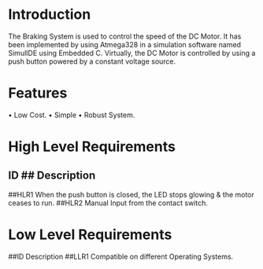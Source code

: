 # Introduction
The Braking System is used to control the speed of the DC Motor. It has been implemented by using Atmega328 in a simulation software named SimulIDE using Embedded C. Virtually, the DC Motor is controlled by using a push button powered by a constant voltage source.
# Features
•	Low Cost.
•	Simple 
•	Robust System.

# High Level Requirements
## ID	## Description
##HLR1	When the push button is closed, the LED stops glowing & the motor ceases to run.
##HLR2	Manual Input from the contact switch.
# Low Level Requirements
##ID	Description
##LLR1	Compatible on different Operating Systems.




